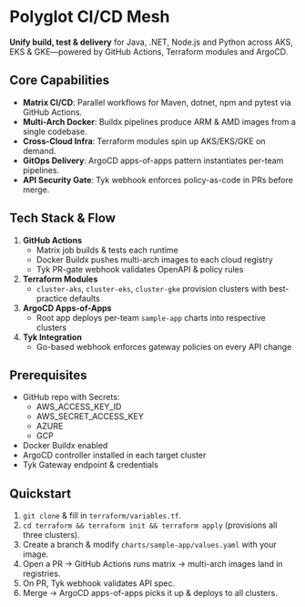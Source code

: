 # Polyglot CI/CD Mesh

**Unify build, test & delivery** for Java, .NET, Node.js and Python across AKS, EKS & GKE—powered by GitHub Actions, Terraform modules and ArgoCD.

## Core Capabilities
- **Matrix CI/CD**: Parallel workflows for Maven, dotnet, npm and pytest via GitHub Actions.
- **Multi-Arch Docker**: Buildx pipelines produce ARM & AMD images from a single codebase.
- **Cross-Cloud Infra**: Terraform modules spin up AKS/EKS/GKE on demand.
- **GitOps Delivery**: ArgoCD apps-of-apps pattern instantiates per-team pipelines.
- **API Security Gate**: Tyk webhook enforces policy-as-code in PRs before merge.

## Tech Stack & Flow
1. **GitHub Actions**  
   - Matrix job builds & tests each runtime  
   - Docker Buildx pushes multi-arch images to each cloud registry  
   - Tyk PR-gate webhook validates OpenAPI & policy rules
2. **Terraform Modules**  
   - `cluster-aks`, `cluster-eks`, `cluster-gke` provision clusters with best-practice defaults  
3. **ArgoCD Apps-of-Apps**  
   - Root app deploys per-team `sample-app` charts into respective clusters  
4. **Tyk Integration**  
   - Go-based webhook enforces gateway policies on every API change

## Prerequisites
- GitHub repo with Secrets:  
    - AWS_ACCESS_KEY_ID
    - AWS_SECRET_ACCESS_KEY
    - AZURE
    - GCP
- Docker Buildx enabled  
- ArgoCD controller installed in each target cluster  
- Tyk Gateway endpoint & credentials  

##  Quickstart
1. `git clone` & fill in `terraform/variables.tf`.  
2. `cd terraform && terraform init && terraform apply` (provisions all three clusters).  
3. Create a branch & modify `charts/sample-app/values.yaml` with your image.  
4. Open a PR → GitHub Actions runs matrix → multi-arch images land in registries.  
5. On PR, Tyk webhook validates API spec.  
6. Merge → ArgoCD apps-of-apps picks it up & deploys to all clusters.
